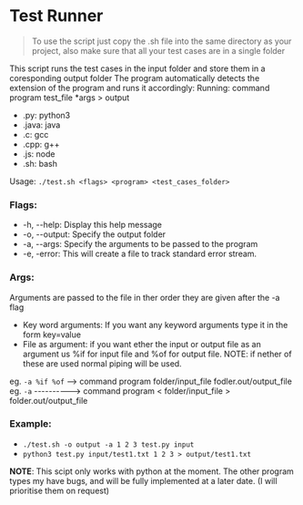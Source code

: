 # Test Runner

> To use the script just copy the .sh file into the same directory as your project, also make sure that all your test cases are in a single folder

This script runs the test cases in the input folder and store them in a coresponding output folder
The program automatically detects the extension of the program and runs it accordingly:
Running: command program test_file *args > output
-    .py:    python3
-    .java:  java
-    .c:     gcc
-    .cpp:   g++
-    .js:    node
-    .sh:    bash

Usage: `./test.sh <flags> <program> <test_cases_folder>`

### Flags:
-    -h, --help:    Display this help message
-    -o, --output:  Specify the output folder
-    -a, --args:    Specify the arguments to be passed to the program
-    -e, -error:    This will create a file to track standard error stream.

### Args:
Arguments are passed to the file in ther order they are given after the -a flag
-   Key word arguments: If you want any keyword arguments type it in the form key=value
-   File as argument: if you want ether the input or output file as an argument us %if for input file and %of for output file. NOTE: if nether of these are used normal piping will be used.
  
eg. `-a %if %of` --> command program folder/input_file fodler.out/output_file
eg. `-a` ----------> command program < folder/input_file > folder.out/output_file 

### Example:
-    `./test.sh -o output -a 1 2 3 test.py input`
-    `python3 test.py input/test1.txt 1 2 3 > output/test1.txt`


**NOTE**: This scipt only works with python at the moment. The other program types my have bugs, and will be fully implemented at a later date. (I will prioritise them on request)
